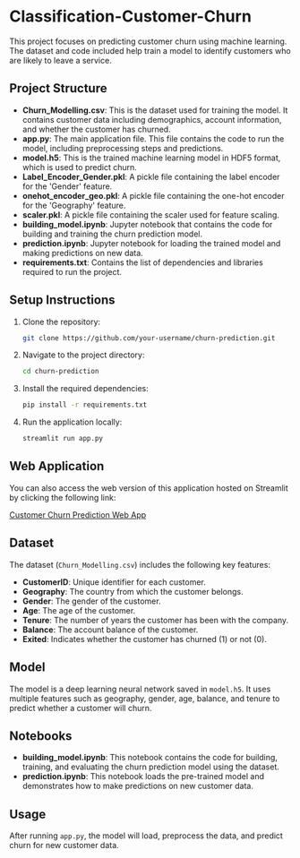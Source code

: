 # Classification-Customer-Churn

This project focuses on predicting customer churn using machine learning. The dataset and code included help train a model to identify customers who are likely to leave a service.

## Project Structure

- **Churn_Modelling.csv**: This is the dataset used for training the model. It contains customer data including demographics, account information, and whether the customer has churned.
- **app.py**: The main application file. This file contains the code to run the model, including preprocessing steps and predictions.
- **model.h5**: This is the trained machine learning model in HDF5 format, which is used to predict churn.
- **Label_Encoder_Gender.pkl**: A pickle file containing the label encoder for the 'Gender' feature.
- **onehot_encoder_geo.pkl**: A pickle file containing the one-hot encoder for the 'Geography' feature.
- **scaler.pkl**: A pickle file containing the scaler used for feature scaling.
- **building_model.ipynb**: Jupyter notebook that contains the code for building and training the churn prediction model.
- **prediction.ipynb**: Jupyter notebook for loading the trained model and making predictions on new data.
- **requirements.txt**: Contains the list of dependencies and libraries required to run the project.

## Setup Instructions

1. Clone the repository:
   ```bash
   git clone https://github.com/your-username/churn-prediction.git
   ```
2. Navigate to the project directory:
   ```bash
   cd churn-prediction
   ```
3. Install the required dependencies:
   ```bash
   pip install -r requirements.txt
   ```
4. Run the application locally:
   ```bash
   streamlit run app.py
   ```

## Web Application

You can also access the web version of this application hosted on Streamlit by clicking the following link:

[Customer Churn Prediction Web App](https://ann-classification-customer-churn-a9cutfyvfxgt8gxebeeuvq.streamlit.app/)

## Dataset

The dataset (`Churn_Modelling.csv`) includes the following key features:

- **CustomerID**: Unique identifier for each customer.
- **Geography**: The country from which the customer belongs.
- **Gender**: The gender of the customer.
- **Age**: The age of the customer.
- **Tenure**: The number of years the customer has been with the company.
- **Balance**: The account balance of the customer.
- **Exited**: Indicates whether the customer has churned (1) or not (0).

## Model

The model is a deep learning neural network saved in `model.h5`. It uses multiple features such as geography, gender, age, balance, and tenure to predict whether a customer will churn.

## Notebooks

- **building_model.ipynb**: This notebook contains the code for building, training, and evaluating the churn prediction model using the dataset.
- **prediction.ipynb**: This notebook loads the pre-trained model and demonstrates how to make predictions on new customer data.

## Usage

After running `app.py`, the model will load, preprocess the data, and predict churn for new customer data.


